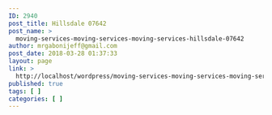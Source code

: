 ```yaml
---
ID: 2940
post_title: Hillsdale 07642
post_name: >
  moving-services-moving-services-moving-services-hillsdale-07642
author: mrgabonijeff@gmail.com
post_date: 2018-03-28 01:37:33
layout: page
link: >
  http://localhost/wordpress/moving-services-moving-services-moving-services-hillsdale-07642/
published: true
tags: [ ]
categories: [ ]
---
```


